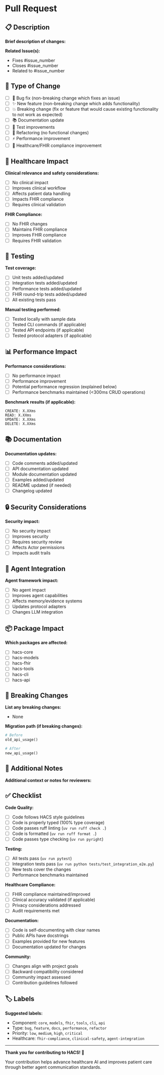 # Pull Request

## 📋 Description

**Brief description of changes:**

**Related Issue(s):**
- Fixes #issue_number
- Closes #issue_number
- Related to #issue_number

## 🔄 Type of Change

- [ ] 🐛 Bug fix (non-breaking change which fixes an issue)
- [ ] ✨ New feature (non-breaking change which adds functionality)
- [ ] 💥 Breaking change (fix or feature that would cause existing functionality to not work as expected)
- [ ] 📚 Documentation update
- [ ] 🧪 Test improvements
- [ ] 🔧 Refactoring (no functional changes)
- [ ] ⚡ Performance improvement
- [ ] 🏥 Healthcare/FHIR compliance improvement

## 🏥 Healthcare Impact

**Clinical relevance and safety considerations:**
- [ ] No clinical impact
- [ ] Improves clinical workflow
- [ ] Affects patient data handling
- [ ] Impacts FHIR compliance
- [ ] Requires clinical validation

**FHIR Compliance:**
- [ ] No FHIR changes
- [ ] Maintains FHIR compliance
- [ ] Improves FHIR compliance
- [ ] Requires FHIR validation

## 🧪 Testing

**Test coverage:**
- [ ] Unit tests added/updated
- [ ] Integration tests added/updated
- [ ] Performance tests added/updated
- [ ] FHIR round-trip tests added/updated
- [ ] All existing tests pass

**Manual testing performed:**
- [ ] Tested locally with sample data
- [ ] Tested CLI commands (if applicable)
- [ ] Tested API endpoints (if applicable)
- [ ] Tested protocol adapters (if applicable)

## 📊 Performance Impact

**Performance considerations:**
- [ ] No performance impact
- [ ] Performance improvement
- [ ] Potential performance regression (explained below)
- [ ] Performance benchmarks maintained (<300ms CRUD operations)

**Benchmark results (if applicable):**
```
CREATE: X.XXms
READ: X.XXms
UPDATE: X.XXms
DELETE: X.XXms
```

## 📚 Documentation

**Documentation updates:**
- [ ] Code comments added/updated
- [ ] API documentation updated
- [ ] Module documentation updated
- [ ] Examples added/updated
- [ ] README updated (if needed)
- [ ] Changelog updated

## 🔒 Security Considerations

**Security impact:**
- [ ] No security impact
- [ ] Improves security
- [ ] Requires security review
- [ ] Affects Actor permissions
- [ ] Impacts audit trails

## 🤖 Agent Integration

**Agent framework impact:**
- [ ] No agent impact
- [ ] Improves agent capabilities
- [ ] Affects memory/evidence systems
- [ ] Updates protocol adapters
- [ ] Changes LLM integration

## 📦 Package Impact

**Which packages are affected:**
- [ ] hacs-core
- [ ] hacs-models
- [ ] hacs-fhir
- [ ] hacs-tools
- [ ] hacs-cli
- [ ] hacs-api

## 🔄 Breaking Changes

**List any breaking changes:**
- None

**Migration path (if breaking changes):**
```python
# Before
old_api_usage()

# After
new_api_usage()
```

## 📝 Additional Notes

**Additional context or notes for reviewers:**

## ✅ Checklist

**Code Quality:**
- [ ] Code follows HACS style guidelines
- [ ] Code is properly typed (100% type coverage)
- [ ] Code passes ruff linting (`uv run ruff check .`)
- [ ] Code is formatted (`uv run ruff format .`)
- [ ] Code passes type checking (`uv run pyright`)

**Testing:**
- [ ] All tests pass (`uv run pytest`)
- [ ] Integration tests pass (`uv run python tests/test_integration_e2e.py`)
- [ ] New tests cover the changes
- [ ] Performance benchmarks maintained

**Healthcare Compliance:**
- [ ] FHIR compliance maintained/improved
- [ ] Clinical accuracy validated (if applicable)
- [ ] Privacy considerations addressed
- [ ] Audit requirements met

**Documentation:**
- [ ] Code is self-documenting with clear names
- [ ] Public APIs have docstrings
- [ ] Examples provided for new features
- [ ] Documentation updated for changes

**Community:**
- [ ] Changes align with project goals
- [ ] Backward compatibility considered
- [ ] Community impact assessed
- [ ] Contribution guidelines followed

## 🏷️ Labels

**Suggested labels:**
- Component: `core`, `models`, `fhir`, `tools`, `cli`, `api`
- Type: `bug`, `feature`, `docs`, `performance`, `refactor`
- Priority: `low`, `medium`, `high`, `critical`
- Healthcare: `fhir-compliance`, `clinical-safety`, `agent-integration`

---

**Thank you for contributing to HACS! 🎉**

Your contribution helps advance healthcare AI and improves patient care through better agent communication standards. 